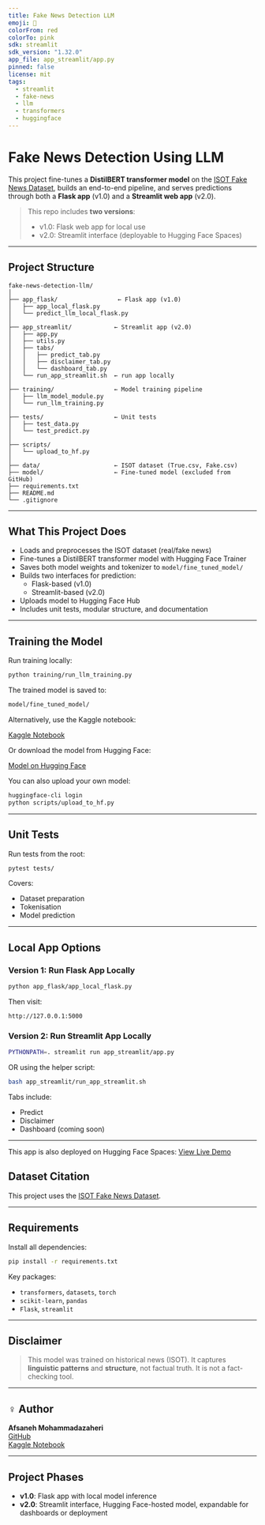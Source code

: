 ```yaml
---
title: Fake News Detection LLM
emoji: 📰
colorFrom: red
colorTo: pink
sdk: streamlit
sdk_version: "1.32.0"
app_file: app_streamlit/app.py
pinned: false
license: mit
tags:
  - streamlit
  - fake-news
  - llm
  - transformers
  - huggingface
---
```


#  Fake News Detection Using LLM


This project fine-tunes a **DistilBERT transformer model** on the [ISOT Fake News Dataset](https://onlineacademiccommunity.uvic.ca/isot/2022/11/27/fake-news-detection-datasets/), builds an end-to-end pipeline, and serves predictions through both a **Flask app** (v1.0) and a **Streamlit web app** (v2.0).

> This repo includes **two versions**:
> - v1.0: Flask web app for local use
> - v2.0: Streamlit interface (deployable to Hugging Face Spaces)

---

## Project Structure

```
fake-news-detection-llm/
│
├── app_flask/                 ← Flask app (v1.0)
│   ├── app_local_flask.py
│   └── predict_llm_local_flask.py
│
├── app_streamlit/            ← Streamlit app (v2.0)
│   ├── app.py
│   ├── utils.py
│   ├── tabs/
│   │   ├── predict_tab.py
│   │   ├── disclaimer_tab.py
│   │   └── dashboard_tab.py
│   └── run_app_streamlit.sh  ← run app locally
│
├── training/                 ← Model training pipeline
│   ├── llm_model_module.py
│   └── run_llm_training.py
│
├── tests/                    ← Unit tests
│   ├── test_data.py
│   └── test_predict.py
│
├── scripts/
│   └── upload_to_hf.py
│
├── data/                     ← ISOT dataset (True.csv, Fake.csv)
├── model/                    ← Fine-tuned model (excluded from GitHub)
├── requirements.txt
├── README.md
└── .gitignore
```

---

## What This Project Does

- Loads and preprocesses the ISOT dataset (real/fake news)
- Fine-tunes a DistilBERT transformer model with Hugging Face Trainer
- Saves both model weights and tokenizer to `model/fine_tuned_model/`
- Builds two interfaces for prediction:
  - Flask-based (v1.0)
  - Streamlit-based (v2.0)
- Uploads model to Hugging Face Hub
- Includes unit tests, modular structure, and documentation

---

## Training the Model

Run training locally:

```bash
python training/run_llm_training.py
```

The trained model is saved to:

```bash
model/fine_tuned_model/
```

Alternatively, use the Kaggle notebook:

 [Kaggle Notebook](https://www.kaggle.com/code/afsanehm/fake-news-detection-with-llm-fine-tuning)

Or download the model from Hugging Face:

 [Model on Hugging Face](https://huggingface.co/afsanehm/fake-news-detection-llm)

You can also upload your own model:

```bash
huggingface-cli login
python scripts/upload_to_hf.py
```

---

## Unit Tests

Run tests from the root:

```bash
pytest tests/
```

Covers:
- Dataset preparation
- Tokenisation
- Model prediction

---

## Local App Options

### Version 1: Run Flask App Locally

```bash
python app_flask/app_local_flask.py
```
Then visit:
```
http://127.0.0.1:5000
```

### Version 2: Run Streamlit App Locally

```bash
PYTHONPATH=. streamlit run app_streamlit/app.py
```
OR using the helper script:
```bash
bash app_streamlit/run_app_streamlit.sh
```

Tabs include:
- Predict
- Disclaimer
- Dashboard (coming soon)

---

This app is also deployed on Hugging Face Spaces: [View Live Demo](https://huggingface.co/spaces/afsanehm/fake-news-detection-llm)


## Dataset Citation

This project uses the [ISOT Fake News Dataset](https://onlineacademiccommunity.uvic.ca/isot/2022/11/27/fake-news-detection-datasets/).


---

## Requirements

Install all dependencies:
```bash
pip install -r requirements.txt
```

Key packages:
- `transformers`, `datasets`, `torch`
- `scikit-learn`, `pandas`
- `Flask`, `streamlit`

---

## Disclaimer

> This model was trained on historical news (ISOT). It captures **linguistic patterns** and **structure**, not factual truth. It is not a fact-checking tool.

---

## ‍♀️ Author

**Afsaneh Mohammadazaheri**  
[GitHub](https://github.com/AMzaheri)  
[Kaggle Notebook](https://www.kaggle.com/code/afsanehm/fake-news-detection-with-llm-fine-tuning)

---

## Project Phases

- **v1.0**: Flask app with local model inference
- **v2.0**: Streamlit interface, Hugging Face-hosted model, expandable for dashboards or deployment


